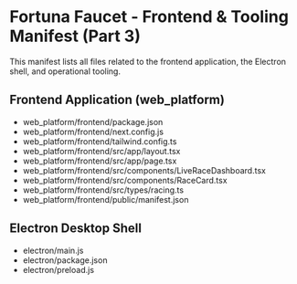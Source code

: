# Fortuna Faucet - Frontend & Tooling Manifest (Part 3)

This manifest lists all files related to the frontend application, the Electron shell, and operational tooling.

## Frontend Application (web_platform)

* web_platform/frontend/package.json
* web_platform/frontend/next.config.js
* web_platform/frontend/tailwind.config.ts
* web_platform/frontend/src/app/layout.tsx
* web_platform/frontend/src/app/page.tsx
* web_platform/frontend/src/components/LiveRaceDashboard.tsx
* web_platform/frontend/src/components/RaceCard.tsx
* web_platform/frontend/src/types/racing.ts
* web_platform/frontend/public/manifest.json

## Electron Desktop Shell

* electron/main.js
* electron/package.json
* electron/preload.js
